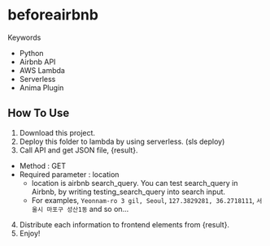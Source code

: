 # beforeairbnb

Keywords
- Python
- Airbnb API
- AWS Lambda
- Serverless
- Anima Plugin

## How To Use
1. Download this project.
2. Deploy this folder to lambda by using serverless. (sls deploy)
3. Call API and get JSON file, {result}.
 - Method : GET
 - Required parameter : location
   - location is airbnb search_query. You can test search_query in Airbnb, by writing testing_search_query into search input.
   - For examples, `Yeonnam-ro 3 gil, Seoul`, `127.3829281, 36.2718111`, `서울시 마포구 성산1동` and so on...
4. Distribute each information to frontend elements from {result}.
5. Enjoy!

